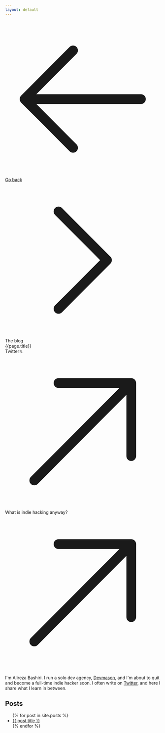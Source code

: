 ```yaml
---
layout: default
---
```


<div class="flex flex-col gap-2 max-w-xl w-full">
  <div class="flex gap-2 items-center">
    <a
      class="font-sans px-2 py-1 text-sm bg-gray-100 rounded-xl flex items-center gap-2 interact-bounce text-gray-700"
      href="/"
      ><svg
        xmlns="http://www.w3.org/2000/svg"
        fill="none"
        viewBox="0 0 24 24"
        stroke-width="1.5"
        stroke="currentColor"
        aria-hidden="true"
        data-slot="icon"
        class="h-4 w-4"
      >
        <path
          stroke-linecap="round"
          stroke-linejoin="round"
          d="M10.5 19.5 3 12m0 0 7.5-7.5M3 12h18"
        ></path></svg
      >Go back</a
    ><svg
      xmlns="http://www.w3.org/2000/svg"
      fill="none"
      viewBox="0 0 24 24"
      stroke-width="1.5"
      stroke="currentColor"
      aria-hidden="true"
      data-slot="icon"
      class="h-3 w-3 text-gray-400"
    >
      <path
        stroke-linecap="round"
        stroke-linejoin="round"
        d="m8.25 4.5 7.5 7.5-7.5 7.5"
      ></path></svg
    ><span class="text-sm border text-gray-500 rounded-xl px-2 py-1"
      >The blog</span
    >
  </div>
  <article class="py-4 sm:pb-24 markdown">
    <div class="flex flex-row items-center justify-end mb-4 gap-2">
    <div class="text-xl font-serif">{{page.title}}</div>
    <a
      href="https://github.com/sfcompute/tinynarrations"
      class="font-sans px-2 py-1 text-sm bg-blue-50 rounded-lg flex items-center gap-2 interact-bounce w-max h-max no-underline"
      style="text-decoration-line: none"
      ><span class="line-through">Twitter</span>𝕏
      <svg
        xmlns="http://www.w3.org/2000/svg"
        fill="none"
        viewBox="0 0 24 24"
        stroke-width="1.5"
        stroke="currentColor"
        aria-hidden="true"
        data-slot="icon"
        class="h-3 w-3"
      >
        <path
          stroke-linecap="round"
          stroke-linejoin="round"
          d="m4.5 19.5 15-15m0 0H8.25m11.25 0v11.25"
        ></path></svg
    ></a>
<a
      href="/what-is-indie-hacking-anyway"
      class="font-sans px-2 py-1 text-sm bg-blue-50 rounded-lg flex items-center gap-2 interact-bounce w-max h-max no-underline"
      style="text-decoration-line: none"
      >What is indie hacking anyway?
      <svg
        xmlns="http://www.w3.org/2000/svg"
        fill="none"
        viewBox="0 0 24 24"
        stroke-width="1.5"
        stroke="currentColor"
        aria-hidden="true"
        data-slot="icon"
        class="h-3 w-3"
      >
        <path
          stroke-linecap="round"
          stroke-linejoin="round"
          d="m4.5 19.5 15-15m0 0H8.25m11.25 0v11.25"
        ></path></svg
    ></a>
  </div>
    <p>I'm Alireza Bashiri. I run a solo dev agency, <a class="text-black" href="https://devmason.io" target="_blank">Devmason</a>, and I'm about to quit and become a full-time indie hacker soon. I often write on <a class="text-black" href="https://x.com/al3rez" target="_blank">Twitter</a>, and here I share what I learn in between.    </p>
    <h2>Posts</h2>
    <ul>
      {% for post in site.posts %}
        <li><a href="{{ post.url }}">{{ post.title }}</a></li>
      {% endfor %}
    </ul>
  </article>
</div>
